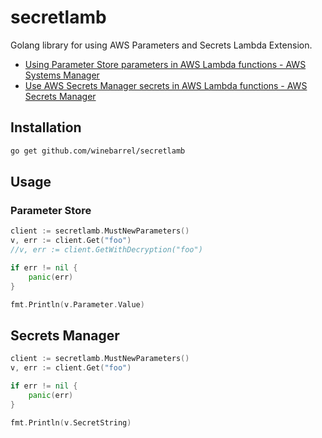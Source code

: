 # secretlamb


Golang library for using AWS Parameters and Secrets Lambda Extension.

- [Using Parameter Store parameters in AWS Lambda functions - AWS Systems Manager](https://docs.aws.amazon.com/systems-manager/latest/userguide/ps-integration-lambda-extensions.html)
- [Use AWS Secrets Manager secrets in AWS Lambda functions - AWS Secrets Manager](https://docs.aws.amazon.com/secretsmanager/latest/userguide/retrieving-secrets_lambda.html)

## Installation

```sh
go get github.com/winebarrel/secretlamb
```

## Usage

### Parameter Store

```go
client := secretlamb.MustNewParameters()
v, err := client.Get("foo")
//v, err := client.GetWithDecryption("foo")

if err != nil {
	panic(err)
}

fmt.Println(v.Parameter.Value)
```

## Secrets Manager

```go
client := secretlamb.MustNewParameters()
v, err := client.Get("foo")

if err != nil {
	panic(err)
}

fmt.Println(v.SecretString)
```
